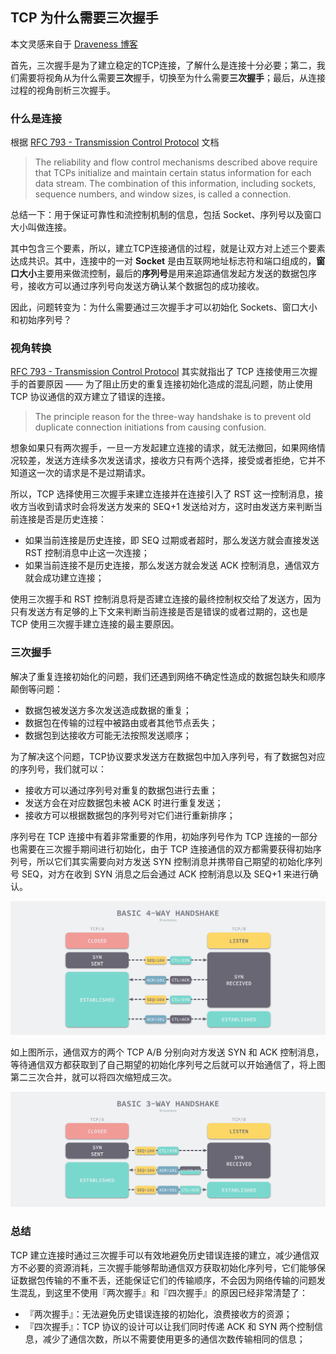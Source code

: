 ## TCP 为什么需要三次握手
本文灵感来自于 [ Draveness 博客](https://draveness.me/whys-the-design-tcp-three-way-handshake/)

首先，三次握手是为了建立稳定的TCP连接，了解什么是连接十分必要；第二，我们需要将视角从为什么需要**三次**握手，切换至为什么需要**三次握手**；最后，从连接过程的视角剖析三次握手。

### 什么是连接
根据 [RFC 793 - Transmission Control Protocol](https://datatracker.ietf.org/doc/html/rfc793) 文档
> The reliability and flow control mechanisms described above require that TCPs initialize and maintain certain status information for each data stream. The combination of this information, including sockets, sequence numbers, and window sizes, is called a connection.

总结一下：用于保证可靠性和流控制机制的信息，包括 Socket、序列号以及窗口大小叫做连接。

其中包含三个要素，所以，建立TCP连接通信的过程，就是让双方对上述三个要素达成共识。其中，连接中的一对 **Socket** 是由互联网地址标志符和端口组成的，**窗口大小**主要用来做流控制，最后的**序列号**是用来追踪通信发起方发送的数据包序号，接收方可以通过序列号向发送方确认某个数据包的成功接收。

因此，问题转变为：为什么需要通过三次握手才可以初始化 Sockets、窗口大小和初始序列号？

### 视角转换
[RFC 793 - Transmission Control Protocol](https://datatracker.ietf.org/doc/html/rfc793)  其实就指出了 TCP 连接使用三次握手的首要原因 —— 为了阻止历史的重复连接初始化造成的混乱问题，防止使用 TCP 协议通信的双方建立了错误的连接。
> The principle reason for the three-way handshake is to prevent old duplicate connection initiations from causing confusion.

想象如果只有两次握手，一旦一方发起建立连接的请求，就无法撤回，如果网络情况较差，发送方连续多次发送请求，接收方只有两个选择，接受或者拒绝，它并不知道这一次的请求是不是过期请求。

所以，TCP 选择使用三次握手来建立连接并在连接引入了 RST 这一控制消息，接收方当收到请求时会将发送方发来的 SEQ+1 发送给对方，这时由发送方来判断当前连接是否是历史连接：
* 如果当前连接是历史连接，即 SEQ 过期或者超时，那么发送方就会直接发送 RST 控制消息中止这一次连接；
* 如果当前连接不是历史连接，那么发送方就会发送 ACK 控制消息，通信双方就会成功建立连接；

使用三次握手和 RST 控制消息将是否建立连接的最终控制权交给了发送方，因为只有发送方有足够的上下文来判断当前连接是否是错误的或者过期的，这也是 TCP 使用三次握手建立连接的最主要原因。

### 三次握手
解决了重复连接初始化的问题，我们还遇到网络不确定性造成的数据包缺失和顺序颠倒等问题：
* 数据包被发送方多次发送造成数据的重复；
* 数据包在传输的过程中被路由或者其他节点丢失；
* 数据包到达接收方可能无法按照发送顺序；

为了解决这个问题，TCP协议要求发送方在数据包中加入序列号，有了数据包对应的序列号，我们就可以：
* 接收方可以通过序列号对重复的数据包进行去重；
* 发送方会在对应数据包未被 ACK 时进行重复发送；
* 接收方可以根据数据包的序列号对它们进行重新排序；

序列号在 TCP 连接中有着非常重要的作用，初始序列号作为 TCP 连接的一部分也需要在三次握手期间进行初始化，由于 TCP 连接通信的双方都需要获得初始序列号，所以它们其实需要向对方发送 SYN 控制消息并携带自己期望的初始化序列号 SEQ，对方在收到 SYN 消息之后会通过 ACK 控制消息以及 SEQ+1 来进行确认。

![avatar](../../../static/images/2021/basic-4-way-handshake.png)

如上图所示，通信双方的两个 TCP A/B 分别向对方发送 SYN 和 ACK 控制消息，等待通信双方都获取到了自己期望的初始化序列号之后就可以开始通信了，将上图第二三次合并，就可以将四次缩短成三次。

![avatar](../../../static/images/2021/basic-3-way-handshake.png)

### 总结
TCP 建立连接时通过三次握手可以有效地避免历史错误连接的建立，减少通信双方不必要的资源消耗，三次握手能够帮助通信双方获取初始化序列号，它们能够保证数据包传输的不重不丢，还能保证它们的传输顺序，不会因为网络传输的问题发生混乱，到这里不使用『两次握手』和『四次握手』的原因已经非常清楚了：

* 『两次握手』：无法避免历史错误连接的初始化，浪费接收方的资源；
* 『四次握手』：TCP 协议的设计可以让我们同时传递 ACK 和 SYN 两个控制信息，减少了通信次数，所以不需要使用更多的通信次数传输相同的信息；
